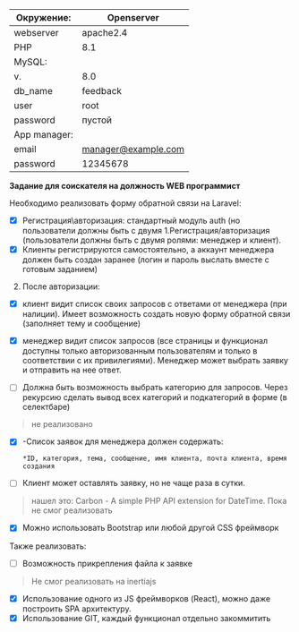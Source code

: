 ﻿
| Окружение:|Openserver|
|--|--|
| webserver | apache2.4
| PHP| 8.1 |
| MySQL:| |
| v. | 8.0 |
| db_name |feedback  |
| user| root|
| password| пустой|
|App manager:  |  |
| email | manager@example.com |
| password | 12345678 |

**Задание для соискателя на должность WEB программист**

Необходимо реализовать форму обратной связи на Laravel:

 - [x] Регистрация\авторизация: стандартный модуль auth (но пользователи должны быть с двумя 1.Регистрация/авторизация
       (пользователи должны быть с двумя ролями: менеджер и клиент).
 - [x] Клиенты регистрируются самостоятельно, а аккаунт менеджера должен
       быть создан заранее (логин и пароль выслать вместе с готовым
       заданием)

2. После авторизации:

 - [x] клиент видит список своих запросов с ответами от менеджера (при
       налиции). Имеет возможность создать новую форму обратной связи
       (заполняет тему и сообщение)

 - [x] менеджер видит список запросов (все страницы и функционал
       доступны только авторизованным пользователям и только в
       соответствии с их привилегиями). Менеджер может выбрать заявку и
       отправить на нее ответ.

 - [ ] Должна быть возможность выбрать категорию для запросов. Через
       рекурсию сделать вывод всех категорий и подкатегорий в форме (в
       селектбаре)
       
> не реализовано

 - [x] -Список заявок для менеджера должен содержать:
       
       *ID, категория, тема, сообщение, имя клиента, почта клиента, время создания

 - [ ] Клиент может оставлять заявку, но не чаще раза в сутки.

> нашел это: Carbon - A simple PHP API extension for DateTime. Пока не смог реализовать

 - [x] Можно использовать Bootstrap или любой другой CSS фреймворк

Также реализовать:

 - [ ] Возможность прикрепления файла к заявке

> Не смог реализовать на inertiajs

 - [x] Использование одного из JS фреймворков (React), можно даже
       построить SPA архитектуру.
 - [x] Использование GIT, каждый функционал отдельно закоммитить
